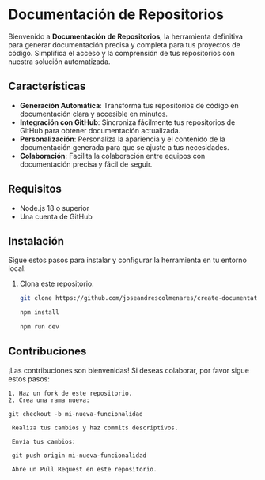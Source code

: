 # Documentación de Repositorios

Bienvenido a **Documentación de Repositorios**, la herramienta definitiva para generar documentación precisa y completa para tus proyectos de código. Simplifica el acceso y la comprensión de tus repositorios con nuestra solución automatizada.


## Características

- **Generación Automática**: Transforma tus repositorios de código en documentación clara y accesible en minutos.
- **Integración con GitHub**: Sincroniza fácilmente tus repositorios de GitHub para obtener documentación actualizada.
- **Personalización**: Personaliza la apariencia y el contenido de la documentación generada para que se ajuste a tus necesidades.
- **Colaboración**: Facilita la colaboración entre equipos con documentación precisa y fácil de seguir.

## Requisitos

- Node.js 18 o superior
- Una cuenta de GitHub

## Instalación

Sigue estos pasos para instalar y configurar la herramienta en tu entorno local:

1. Clona este repositorio:
   ```sh
   git clone https://github.com/joseandrescolmenares/create-documentation.git

   npm install

   npm run dev

## Contribuciones

¡Las contribuciones son bienvenidas! Si deseas colaborar, por favor sigue estos pasos:

	1. Haz un fork de este repositorio.
	2. Crea una rama nueva:
 
    git checkout -b mi-nueva-funcionalidad

     Realiza tus cambios y haz commits descriptivos.
     
     Envía tus cambios:
     
     git push origin mi-nueva-funcionalidad
     
     Abre un Pull Request en este repositorio.
